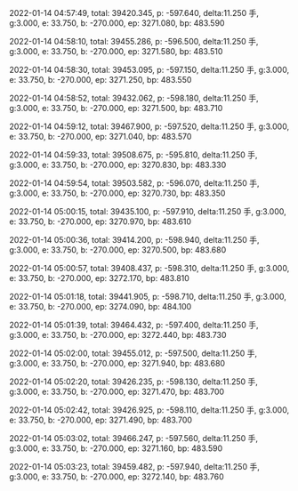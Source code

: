 2022-01-14 04:57:49, total: 39420.345, p: -597.640, delta:11.250 手, g:3.000, e: 33.750, b: -270.000, ep: 3271.080, bp: 483.590

2022-01-14 04:58:10, total: 39455.286, p: -596.500, delta:11.250 手, g:3.000, e: 33.750, b: -270.000, ep: 3271.580, bp: 483.510

2022-01-14 04:58:30, total: 39453.095, p: -597.150, delta:11.250 手, g:3.000, e: 33.750, b: -270.000, ep: 3271.250, bp: 483.550

2022-01-14 04:58:52, total: 39432.062, p: -598.180, delta:11.250 手, g:3.000, e: 33.750, b: -270.000, ep: 3271.500, bp: 483.710

2022-01-14 04:59:12, total: 39467.900, p: -597.520, delta:11.250 手, g:3.000, e: 33.750, b: -270.000, ep: 3271.040, bp: 483.570

2022-01-14 04:59:33, total: 39508.675, p: -595.810, delta:11.250 手, g:3.000, e: 33.750, b: -270.000, ep: 3270.830, bp: 483.330

2022-01-14 04:59:54, total: 39503.582, p: -596.070, delta:11.250 手, g:3.000, e: 33.750, b: -270.000, ep: 3270.730, bp: 483.350

2022-01-14 05:00:15, total: 39435.100, p: -597.910, delta:11.250 手, g:3.000, e: 33.750, b: -270.000, ep: 3270.970, bp: 483.610

2022-01-14 05:00:36, total: 39414.200, p: -598.940, delta:11.250 手, g:3.000, e: 33.750, b: -270.000, ep: 3270.500, bp: 483.680

2022-01-14 05:00:57, total: 39408.437, p: -598.310, delta:11.250 手, g:3.000, e: 33.750, b: -270.000, ep: 3272.170, bp: 483.810

2022-01-14 05:01:18, total: 39441.905, p: -598.710, delta:11.250 手, g:3.000, e: 33.750, b: -270.000, ep: 3274.090, bp: 484.100

2022-01-14 05:01:39, total: 39464.432, p: -597.400, delta:11.250 手, g:3.000, e: 33.750, b: -270.000, ep: 3272.440, bp: 483.730

2022-01-14 05:02:00, total: 39455.012, p: -597.500, delta:11.250 手, g:3.000, e: 33.750, b: -270.000, ep: 3271.940, bp: 483.680

2022-01-14 05:02:20, total: 39426.235, p: -598.130, delta:11.250 手, g:3.000, e: 33.750, b: -270.000, ep: 3271.470, bp: 483.700

2022-01-14 05:02:42, total: 39426.925, p: -598.110, delta:11.250 手, g:3.000, e: 33.750, b: -270.000, ep: 3271.490, bp: 483.700

2022-01-14 05:03:02, total: 39466.247, p: -597.560, delta:11.250 手, g:3.000, e: 33.750, b: -270.000, ep: 3271.160, bp: 483.590

2022-01-14 05:03:23, total: 39459.482, p: -597.940, delta:11.250 手, g:3.000, e: 33.750, b: -270.000, ep: 3272.140, bp: 483.760